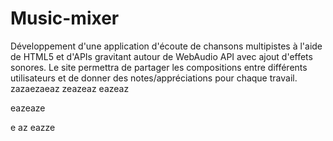 # Music-mixer
Développement d'une application d'écoute de chansons multipistes à l'aide de HTML5 et d'APIs gravitant autour de WebAudio API avec ajout d'effets sonores. Le site permettra de partager les compositions entre différents utilisateurs et de donner des notes/appréciations pour chaque travail.
zazaezaeaz
zeazeaz
eazeaz


eazeaze

e
az
eazze
